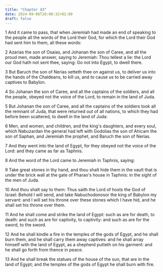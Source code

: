 ```yaml
---
title: "Chapter 43"
date: 2024-09-06T20:00:32+02:00
draft: false
---
```



1 And it came to pass, that when Jeremiah had made an end of speaking to the people all the words of the Lord their God, for which the Lord their God had sent him to them, all these words:

2 Azarias the son of Osaias, and Johanan the son of Caree, and all the proud men, made answer, saying to Jeremiah: Thou tellest a lie: the Lord our God hath not sent thee, saying: Go not into Egypt, to dwell there.

3 But Baruch the son of Nerias setteth thee on against us, to deliver us into the hands of the Chaldeans, to kill us, and to cause us to be carried away captives to Babylon.

4 So Johanan the son of Caree, and all the captains of the soldiers, and all the people, obeyed not the voice of the Lord, to remain in the land of Juda.

5 But Johanan the son of Caree, and all the captains of the soldiers took all the remnant of Juda, that were returned out of all nations, to which they had before been scattered, to dwell in the land of Juda:

6 Men, and women, and children, and the king's daughters, and every soul, which Nabuzardan the general had left with Godolias the son of Ahicam the son of Saphan, and Jeremiah the prophet, and Baruch the son of Nerias.

7 And they went into the land of Egypt, for they obeyed not the voice of the Lord: and they came as far as Taphnis.

8 And the word of the Lord came to Jeremiah in Taphnis, saying:

9 Take great stones in thy hand, and thou shalt hide them in the vault that is under the brick wall at the gate of Pharao's house in Taphnis: in the sight of the men of Juda.

10 And thou shalt say to them: Thus saith the Lord of hosts the God of Israel: Behold I will send, and take Nabuchodonosor the king of Babylon my servant: and I will set his throne over these stones which I have hid, and he shall set his throne over them.

11 And he shall come and strike the land of Egypt: such as are for death, to death: and such as are for captivity, to captivity: and such as are for the sword, to the sword.

12 And he shall kindle a fire in the temples of the gods of Egypt, and he shall burn them, and he shall carry them away captives: and he shall array himself with the land of Egypt, as a shepherd putteth on his garment: and he shall go forth from thence in peace.

13 And he shall break the statues of the house of the sun, that are in the land of Egypt; and the temples of the gods of Egypt he shall burn with fire.


